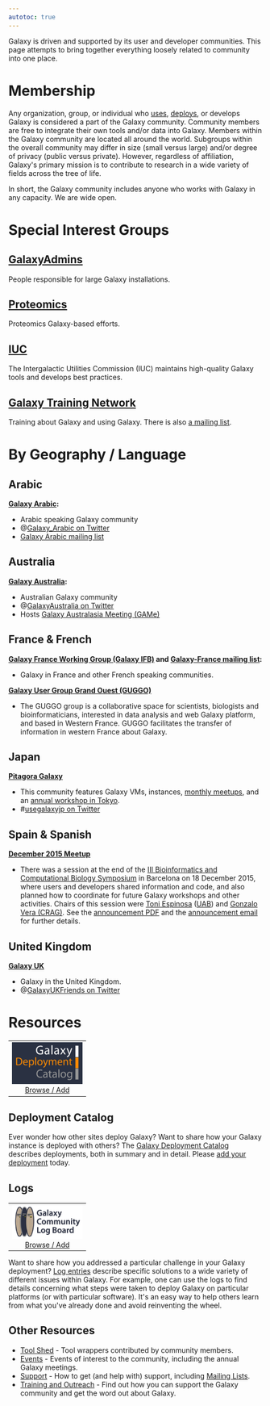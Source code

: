 ```yaml
---
autotoc: true
---
```

Galaxy is driven and supported by its user and developer communities.  This page attempts to bring together everything loosely related to community into one place.

# Membership

Any organization, group, or individual who [uses](/src/learn/index.md), [deploys](/src/admin/index.md), or develops Galaxy is considered a part of the Galaxy community.  Community members are free to integrate their own tools and/or data into Galaxy.  Members within the Galaxy community are located all around the world.  Subgroups within the overall community may differ in size (small versus large) and/or degree of privacy (public versus private).  However, regardless of affiliation, Galaxy's primary mission is to contribute to research in a wide variety of fields across the tree of life.    

In short, the Galaxy community includes anyone who works with Galaxy in any capacity.  We are wide open.

# Special Interest Groups

## [GalaxyAdmins](/src/community/galaxy-admins/index.md)
People responsible for large Galaxy installations.

## [Proteomics](/src/proteomics/index.md)
Proteomics Galaxy-based efforts.

## [IUC](/src/iuc/index.md)
The Intergalactic Utilities Commission (IUC) maintains high-quality Galaxy tools and develops best practices.

## [Galaxy Training Network](/src/teach/gtn/index.md)
Training about Galaxy and using Galaxy.  There is also [a mailing list](http://galaxy-training-mailing-list-archive.35427.n7.nabble.com/).

# By Geography / Language

## Arabic

 **[Galaxy Arabic](/src/community/arabic/index.md):**
* Arabic speaking Galaxy community
* @[Galaxy_Arabic on Twitter](http://twitter.com/galaxy_arabic)
* [Galaxy Arabic mailing list](https://lists.galaxyproject.org/listinfo/galaxy-arabic)

## Australia

 **[Galaxy Australia](https://www.embl-abr.org.au/galaxyaustralia/):**
* Australian Galaxy community
* @[GalaxyAustralia on Twitter](http://twitter.com/galaxyaustralia)
* Hosts [Galaxy Australasia Meeting (GAMe)](https://www.embl-abr.org.au/game2017/)

## France & French

 **[Galaxy France Working Group (Galaxy IFB)](http://www.france-bioinformatique.fr/fr/groupes-de-travail/galaxy) and [Galaxy-France mailing list](http://france.list.galaxyproject.org/):**
* Galaxy in France and other French speaking communities.

 **[Galaxy User Group Grand Ouest (GUGGO)](https://www.e-biogenouest.org/groups/guggo/)**
* The GUGGO group is a collaborative space for scientists, biologists and bioinformaticians, interested in data analysis and web Galaxy platform, and based in Western France.  GUGGO facilitates the transfer of information in western France about Galaxy.

## Japan

 **[Pitagora Galaxy](http://www.pitagora-galaxy.org/)**
* This community features Galaxy VMs, instances, [monthly meetups](http://wiki.pitagora-galaxy.org/wiki/index.php/Events#Meetup_2), and an [annual workshop in Tokyo](http://wiki.pitagora-galaxy.org/wiki/index.php/Galaxy_Workshop_Tokyo_2016).
* #[usegalaxyjp on Twitter](https://twitter.com/hashtag/usegalaxyjp)

## Spain & Spanish

 **[December 2015 Meetup](http://scb.iec.cat/wp-content/uploads/2015/11/jdB2015_anunci_.pdf)**
* There was a session at the end of the [III Bioinformatics and Computational Biology Symposium](http://scb.iec.cat/wp-content/uploads/2015/11/jdB2015_anunci_.pdf) in Barcelona on 18 December 2015, where users and developers shared information and code, and also planned how to coordinate for future Galaxy workshops and other activities. Chairs of this session were [Toni Espinosa](http://grupsderecerca.uab.cat/hpca4se/en/content/antonio-espinosa-morales) ([UAB](http://www.uab.cat/)) and [Gonzalo Vera (CRAG)](http://www.cragenomica.es/staff/detail/gonzalo-vera). See the [announcement PDF](http://scb.iec.cat/wp-content/uploads/2015/11/jdB2015_anunci_.pdf) and the [announcement email](http://bit.ly/1Xsad8D) for further details.

## United Kingdom

 **[Galaxy UK](http://galaxy-community.org.uk/)**
* Galaxy in the United Kingdom.
* @[GalaxyUKFriends on Twitter](http://twitter.com/galaxyukfriends)

# Resources

<div class='right'>
<table>
  <tr>
    <td style=" text-align: center;"> <a href='/src/community/deployments/index.md'><img src="/src/images/logos/GalaxyDeploymentCatalog200.png" alt="Galaxy Deployment Catalog" width="140" /></a><br /><a href='/src/community/deployments/index.md'>Browse / Add</a></td>
  </tr>
</table>

</div>

## Deployment Catalog

Ever wonder how other sites deploy Galaxy?  Want to share how your Galaxy instance is deployed with others?  The [Galaxy Deployment Catalog](/src/community/deployments/index.md) describes deployments, both in summary and in detail.  Please [add your deployment](/src/community/deployments/index.md) today.


## Logs

<div class='right'>
<table>
  <tr>
    <td style=" text-align: center;"> <a href='/src/community/logs/index.md'><img src="/src/images/logos/LogBoardWText200.png" alt="Galaxy Community Log Board" width="140" /></a><br /><a href='/src/community/logs/index.md'>Browse / Add</a> </td>
  </tr>
</table>

</div>

Want to share how you addressed a particular challenge in your Galaxy deployment?  [Log entries](/src/community/logs/index.md) describe specific solutions to a wide variety of different issues within Galaxy. For example, one can use the logs to find details concerning what steps were taken to deploy Galaxy on particular platforms (or with particular software). It's an easy way to help others learn from what you've already done and avoid reinventing the wheel.


## Other Resources

* [Tool Shed](/src/toolshed/index.md) - Tool wrappers contributed by community members.
* [Events](/src/events/index.md) - Events of interest to the community, including the annual Galaxy meetings.
* [Support](/src/support/index.md) - How to get (and help with) support, including [Mailing Lists](/src/mailing-lists/index.md).
* [Training and Outreach](/src/outreach/index.md) - Find out how you can support the Galaxy community and get the word out about Galaxy.

